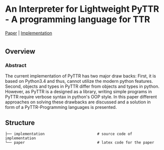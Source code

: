 # An Interpreter for Lightweight PyTTR - A programming language for TTR 

[Paper](https://github.com/timpehoerig/aics-project/blob/main/paper/lightweight_pyttr.pdf) | [Implementation](https://github.com/timpehoerig/aics-project/tree/main/implementation)

#

## Overview

### Abstract

The current implementation of PyTTR has two major draw backs: First, it is based on Python3.4 and thus, cannot utilize the modern python features. Second, objects and types in PyTTR differ from objects and types in python. However, as PyTTR is a designed as a library, writing simple programs in PyTTR require verbose syntax in python's OOP style. In this paper different approaches on solving these drawbacks are discussed and a solution in form of a PyTTR-Programming languages is presented.

## Structure

```
├── implementation                        # source code of implementation
└── paper                                 # latex code for the paper
```
